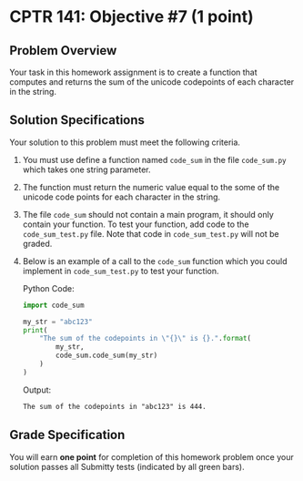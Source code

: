 # CPTR 141: Objective #7 (1 point)

## Problem Overview

Your task in this homework assignment is to create a function that computes and returns the sum of the unicode codepoints of each character in the string.

## Solution Specifications

Your solution to this problem must meet the following criteria.

1. You must use define a function named `code_sum` in the file `code_sum.py` which takes one string parameter.

2. The function must return the numeric value equal to the some of the unicode code points for each character in the string.

3. The file `code_sum` should not contain a main program, it should only contain your function. To test your function, add code to the `code_sum_test.py` file. Note that code in `code_sum_test.py` will not be graded.

4. Below is an example of a call to the `code_sum` function which you could implement in `code_sum_test.py` to test your function.

    Python Code:
    ```python
    import code_sum

    my_str = "abc123"
    print(
        "The sum of the codepoints in \"{}\" is {}.".format(
            my_str,
            code_sum.code_sum(my_str)
        )
    )
    ```

    Output:
    ```html
    The sum of the codepoints in "abc123" is 444.
    ```

## Grade Specification

You will earn **one point** for completion of this homework problem once your solution passes all Submitty tests (indicated by all green bars).
